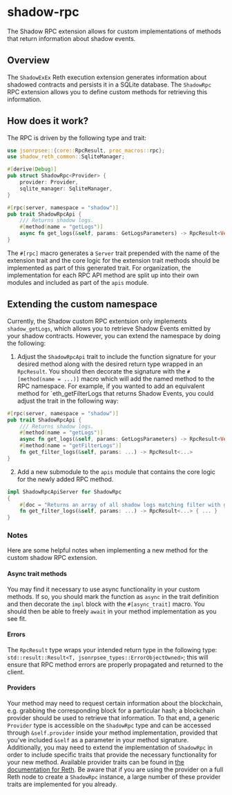 # shadow-rpc

The Shadow RPC extension allows for custom implementations of methods that return information about shadow events.

## Overview

The `ShadowExEx` Reth execution extension generates information about shadowed contracts and persists it in a SQLite database. The `ShadowRpc` RPC extension allows you to define custom methods for retrieving this information. 

## How does it work?
The RPC is driven by the following type and trait:

```rust
use jsonrpsee::{core::RpcResult, proc_macros::rpc};
use shadow_reth_common::SqliteManager;

#[derive(Debug)]
pub struct ShadowRpc<Provider> {
    provider: Provider,
    sqlite_manager: SqliteManager,
}

#[rpc(server, namespace = "shadow")]
pub trait ShadowRpcApi {
    /// Returns shadow logs.
    #[method(name = "getLogs")]
    async fn get_logs(&self, params: GetLogsParameters) -> RpcResult<Vec<GetLogsResult>>;
}
```

The `#[rpc]` macro generates a `Server` trait prepended with the name of the extension trait and the core logic for the extension trait methods should be implemented as part of this generated trait. For organization, the implementation for each RPC API method are split up into their own modules and included as part of the `apis` module.

## Extending the custom namespace

Currently, the Shadow custom RPC extentsion only implements `shadow_getLogs`, which allows you to retrieve Shadow Events emitted by your shadow contracts. However, you can extend the namespace by doing the following:

1. Adjust the `ShadowRpcApi` trait to include the function signature for your desired method along with the desired return type wrapped in an `RpcResult`. You should then decorate the signature with the `#[method(name = ...)]` macro which will add the named method to the RPC namespace. For example, if you wanted to add an equivalent method for `eth_getFilterLogs that returns Shadow Events, you could adjust the trait in the following way:

```rust
#[rpc(server, namespace = "shadow")]
pub trait ShadowRpcApi {
    /// Returns shadow logs.
    #[method(name = "getLogs")]
    async fn get_logs(&self, params: GetLogsParameters) -> RpcResult<Vec<GetLogsResult>>;
    #[method(name = "getFilterLogs")]
    fn get_filter_logs(&self, params: ...) -> RpcResult<...>
}
```

2. Add a new submodule to the `apis` module that contains the core logic for the newly added RPC method.

```rust
impl ShadowRpcApiServer for ShadowRpc
{
    #[doc = "Returns an array of all shadow logs matching filter with given id."]
    fn get_filter_logs(&self, params: ...) -> RpcResult<...> { ... }
}
```

### Notes

Here are some helpful notes when implementing a new method for the custom shadow RPC extension.

#### Async trait methods

You may find it necessary to use async functionality in your custom methods. If so, you should mark the function as `async` in the trait definition and then decorate the `impl` block with the `#[async_trait]` macro. You should then be able to freely `await` in your method implementation as you see fit.

#### Errors

The `RpcResult` type wraps your intended return type in the following type: `std::result::Result<T, jsonrpsee_types::ErrorObjectOwned>`; this will ensure that RPC method errors are properly propagated and returned to the client.

#### Providers

Your method may need to request certain information about the blockchain, e.g. grabbing the corresponding block for a particular hash; a blockchain provider should be used to retrieve that information. To that end, a generic `Provider` type is accessible on the `ShadowRpc` type and can be accessed through `&self.provider` inside your method implementation, provided that you've included `&self` as a parameter in your method signature. Additionally, you may need to extend the implementation of `ShadowRpc` in order to include specific traits that provide the necessary functionality for your new method. Available provider traits can be found in [the documentation for Reth](https://paradigmxyz.github.io/reth/docs/reth/providers/index.html#traits). Be aware that if you are using the provider on a full Reth node to create a `ShadowRpc` instance, a large number of these provider traits are implemented for you already.
